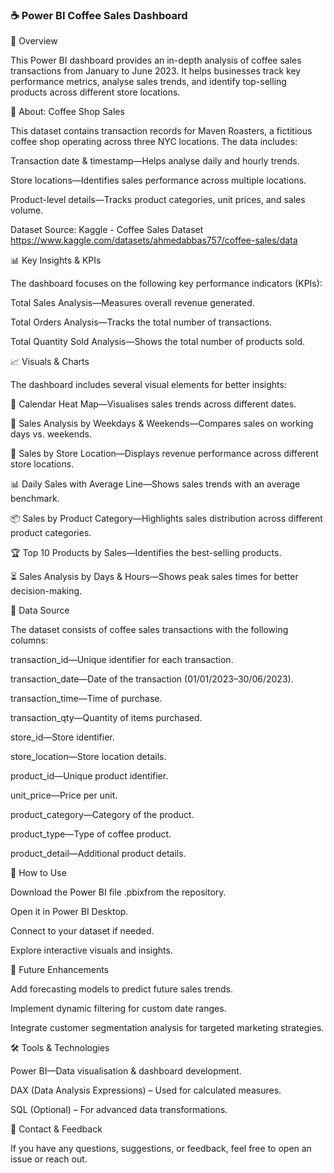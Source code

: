 ### ☕ Power BI Coffee Sales Dashboard

📌 Overview

This Power BI dashboard provides an in-depth analysis of coffee sales transactions from January to June 2023. It helps businesses track key performance metrics, analyse sales trends, and identify top-selling products across different store locations.

🏪 About: Coffee Shop Sales

This dataset contains transaction records for Maven Roasters, a fictitious coffee shop operating across three NYC locations. The data includes:





Transaction date & timestamp—Helps analyse daily and hourly trends.



Store locations—Identifies sales performance across multiple locations.



Product-level details—Tracks product categories, unit prices, and sales volume.

Dataset Source: Kaggle - Coffee Sales Dataset https://www.kaggle.com/datasets/ahmedabbas757/coffee-sales/data 


📊 Key Insights & KPIs

The dashboard focuses on the following key performance indicators (KPIs):





Total Sales Analysis—Measures overall revenue generated.



Total Orders Analysis—Tracks the total number of transactions.



Total Quantity Sold Analysis—Shows the total number of products sold.


📈 Visuals & Charts

The dashboard includes several visual elements for better insights:





📅 Calendar Heat Map—Visualises sales trends across different dates.



📆 Sales Analysis by Weekdays & Weekends—Compares sales on working days vs. weekends.



📍 Sales by Store Location—Displays revenue performance across different store locations.



📊 Daily Sales with Average Line—Shows sales trends with an average benchmark.



📦 Sales by Product Category—Highlights sales distribution across different product categories.



🏆 Top 10 Products by Sales—Identifies the best-selling products.



⏳ Sales Analysis by Days & Hours—Shows peak sales times for better decision-making.

📂 Data Source

The dataset consists of coffee sales transactions with the following columns:





transaction_id—Unique identifier for each transaction.



transaction_date—Date of the transaction (01/01/2023–30/06/2023).



transaction_time—Time of purchase.



transaction_qty—Quantity of items purchased.



store_id—Store identifier.



store_location—Store location details.



product_id—Unique product identifier.



unit_price—Price per unit.



product_category—Category of the product.



product_type—Type of coffee product.



product_detail—Additional product details.

🚀 How to Use





Download the Power BI file .pbixfrom the repository.



Open it in Power BI Desktop.



Connect to your dataset if needed.



Explore interactive visuals and insights.

📢 Future Enhancements





Add forecasting models to predict future sales trends.



Implement dynamic filtering for custom date ranges.



Integrate customer segmentation analysis for targeted marketing strategies.

🛠️ Tools & Technologies





Power BI—Data visualisation & dashboard development.



DAX (Data Analysis Expressions) – Used for calculated measures.



SQL (Optional) – For advanced data transformations.

📩 Contact & Feedback

If you have any questions, suggestions, or feedback, feel free to open an issue or reach out.
